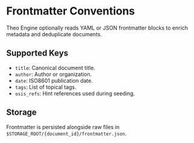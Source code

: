 # Frontmatter Conventions

Theo Engine optionally reads YAML or JSON frontmatter blocks to enrich metadata
and deduplicate documents.

## Supported Keys

- `title`: Canonical document title.
- `author`: Author or organization.
- `date`: ISO8601 publication date.
- `tags`: List of topical tags.
- `osis_refs`: Hint references used during seeding.

## Storage

Frontmatter is persisted alongside raw files in
`$STORAGE_ROOT/{document_id}/frontmatter.json`.
